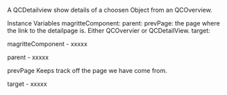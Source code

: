A QCDetailview show details of a choosen Object from an QCOverview.

Instance Variables
	magritteComponent:		<Object>
	parent:		<Object>
	prevPage:		the page where the link to the detailpage is. Either QCOvervier or QCDetailView.
	target:		<Object>

magritteComponent
	- xxxxx

parent
	- xxxxx

prevPage
	Keeps track off the page we have come from.

target
	- xxxxx
